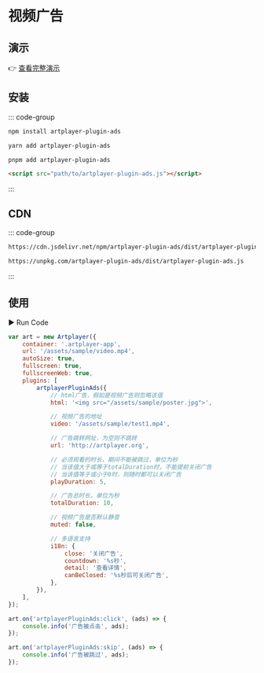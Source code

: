 # 视频广告

## 演示

👉 [查看完整演示](https://artplayer.org/?libs=./uncompiled/artplayer-plugin-ads/index.js&example=ads)

## 安装

::: code-group

```bash [npm]
npm install artplayer-plugin-ads
```

```bash [yarn]
yarn add artplayer-plugin-ads
```

```bash [pnpm]
pnpm add artplayer-plugin-ads
```

```html [script]
<script src="path/to/artplayer-plugin-ads.js"></script>
```

:::

## CDN

::: code-group

```bash [jsdelivr.net]
https://cdn.jsdelivr.net/npm/artplayer-plugin-ads/dist/artplayer-plugin-ads.js
```

```bash [unpkg.com]
https://unpkg.com/artplayer-plugin-ads/dist/artplayer-plugin-ads.js
```

:::

## 使用

<div className="run-code" data-libs="./uncompiled/artplayer-plugin-ads/index.js">
    ▶ Run Code
</div>

```js
var art = new Artplayer({
    container: '.artplayer-app',
    url: '/assets/sample/video.mp4',
    autoSize: true,
    fullscreen: true,
    fullscreenWeb: true,
    plugins: [
        artplayerPluginAds({
            // html广告，假如是视频广告则忽略该值
            html: '<img src="/assets/sample/poster.jpg">',

            // 视频广告的地址
            video: '/assets/sample/test1.mp4',

            // 广告跳转网址，为空则不跳转
            url: 'http://artplayer.org',

            // 必须观看的时长，期间不能被跳过，单位为秒
            // 当该值大于或等于totalDuration时，不能提前关闭广告
            // 当该值等于或小于0时，则随时都可以关闭广告
            playDuration: 5,

            // 广告总时长，单位为秒
            totalDuration: 10,

            // 视频广告是否默认静音
            muted: false,

            // 多语言支持
            i18n: {
                close: '关闭广告',
                countdown: '%s秒',
                detail: '查看详情',
                canBeClosed: '%s秒后可关闭广告',
            },
        }),
    ],
});

art.on('artplayerPluginAds:click', (ads) => {
    console.info('广告被点击', ads);
});

art.on('artplayerPluginAds:skip', (ads) => {
    console.info('广告被跳过', ads);
});
```
